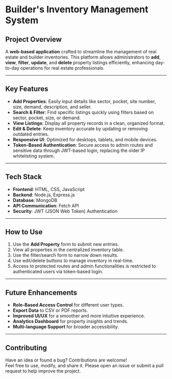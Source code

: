 #  Builder's Inventory Management System

##  Project Overview
A **web-based application** crafted to streamline the management of real estate and builder inventories. This platform allows administrators to **add**, **view**, **filter**, **update**, and **delete** property listings efficiently, enhancing day-to-day operations for real estate professionals.

---

##  Key Features
- **Add Properties**: Easily input details like sector, pocket, site number, size, demand, description, and seller.
-  **Search & Filter**: Find specific listings quickly using filters based on sector, pocket, size, or demand.
-  **View Listings**: Display all property records in a clean, organized format.
-  **Edit & Delete**: Keep inventory accurate by updating or removing outdated entries.
-  **Responsive UI**: Optimized for desktops, tablets, and mobile devices.
-  **Token-Based Authentication**: Secure access to admin routes and sensitive data through JWT-based login, replacing the older IP whitelisting system.

---

##  Tech Stack
- **Frontend**: HTML, CSS, JavaScript
- **Backend**: Node.js, Express.js
- **Database**: MongoDB 
- **API Communication**: Fetch API
- **Security**: JWT (JSON Web Token) Authentication

---

## How to Use
1. Use the **Add Property** form to submit new entries.
2. View all properties in the centralized inventory table.
3.  Use the filter/search form to narrow down results.
4.  Use edit/delete buttons to manage inventory in real-time.
5.  Access to protected routes and admin functionalities is restricted to authenticated users via token-based login.
---

##  Future Enhancements
- **Role-Based Access Control** for different user types.
-  **Export Data** to CSV or PDF reports.
- **Improved UI/UX** for a smoother and more intuitive experience.
-  **Analytics Dashboard** for property insights and trends.
-  **Multi-language Support** for broader accessibility.

---

##  Contributing
Have an idea or found a bug? Contributions are welcome!  
Feel free to use, modify, and share it.
Please open an issue or submit a pull request to help improve the project.

